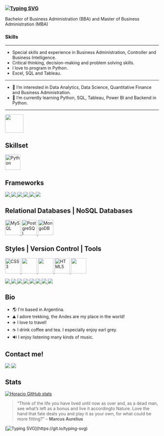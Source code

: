 ### [![Typing SVG](https://readme-typing-svg.herokuapp.com?lines=Hi+There!+I'm+Horacio+👋)](https://git.io/typing-svg)
Bachelor of Business Administration (BBA) and Master of Business Administration (MBA)
### **Skills**
--------------------------------------------------------------------------------------------------------------------------------
- Special skills and experience in Business Administration, Controller and Business Intelligence.
- Critical thinking, decision-making and problem solving skills.
- I love to program in Python.
- Excel, SQL and Tableau.

--------------------------------------------------------------------------------------------------------------------------------
- 👀 I’m interested in Data Analytics, Data Science, Quantitative Finance and Business Administration.
- 🌱 I’m currently learning Python, SQL, Tableau, Power BI and Backend in Python.
--------------------------------------------------------------------------------------------------------------------------------
<img src="https://media.giphy.com/media/WFZvB7VIXBgiz3oDXE/giphy.gif" width="60" />
  
## Skillset
<a href="https://www.python.org/" target="_blank" rel="noreferrer"><img src="https://raw.githubusercontent.com/danielcranney/readme-generator/main/public/icons/skills/python-colored.svg" width="50" height="50" alt="Python" /></a>   


## Frameworks
<a href="https://www.djangoproject.com/" target="_blank" rel="noreferrer"><img src="https://img.shields.io/badge/django-%23092E20.svg?style=for-the-badge&logo=django&logoColor=white"/> </a><a href="https://flask.palletsprojects.com/en/2.2.x/" target="_blank" rel="noreferrer"><img src="https://img.shields.io/badge/flask%20-%4090.svg?&style=for-the-badge&logo=flask&logoColor=white"/> </a><a href="https://numpy.org/" target="_blank" rel="noreferrer"> <img src="https://img.shields.io/badge/Numpy-777BB4?style=for-the-badge&logo=numpy&logoColor=white" /> </a><a href="https://pandas.pydata.org/" target="_blank" rel="noreferrer">  <img src= "https://img.shields.io/badge/Pandas-2C2D72?style=for-the-badge&logo=pandas&logoColor=white" /> </a><a href="https://matplotlib.org/" target="_blank" rel="noreferrer">  <img src= "https://img.shields.io/badge/Matplotlib-4C2D72?style=for-the-badge&logo=Matplotlib&logoColor=white" /> </a><a href="https://seaborn.pydata.org/" target="_blank" rel="noreferrer"><img src="https://img.shields.io/badge/seaborn%20-%13000.svg?&style=for-the-badge&logo=seaborn&logoColor=white"/> </a>



## Relational Databases    |   NoSQL Databases
  <a href="https://www.mysql.com/" target="_blank" rel="noreferrer"><img src="https://raw.githubusercontent.com/danielcranney/readme-generator/main/public/icons/skills/mysql-colored.svg" width="50" height="50" alt="MySQL" /> </a> <a href="https://www.postgresql.org/" target="_blank" rel="noreferrer"><img src="https://raw.githubusercontent.com/danielcranney/readme-generator/main/public/icons/skills/postgresql-colored.svg" width="50" height="50" alt="PostgreSQL" /> </a>    <a href="https://www.mongodb.com/" target="_blank" rel="noreferrer"> <img src="https://raw.githubusercontent.com/danielcranney/readme-generator/main/public/icons/skills/mongodb-colored.svg" width="50" height="50" alt="MongoDB" /> </a>

## Styles   |    Version Control   |  Tools
<a href="https://www.w3.org/TR/CSS/#css" target="_blank" rel="noreferrer"><img src="https://raw.githubusercontent.com/danielcranney/readme-generator/main/public/icons/skills/css3-colored.svg" width="50" height="50" alt="CSS3" /> </a> <a href="https://git-scm.com/" target="_blank" rel="noreferrer"> <img loading="lazy" src="https://miro.medium.com/max/650/1*zzvdRmHGGXONZpuQ2FeqsQ.png" height="50">  </a> <a href="https://github.com/" target="_blank" rel="noreferrer"> <img loading="lazy" src="https://distreau.com/github.svg" height="50"> </a> <a href="https://dev.w3.org/html5/spec-LC/" target="_blank" rel="noreferrer"> <img src="https://raw.githubusercontent.com/danielcranney/readme-generator/main/public/icons/skills/html5-colored.svg" width="50" height="50" alt="HTML5" /> </a>  <a href="https://code.visualstudio.com/" target="_blank" rel="noreferrer"> <img loading="lazy" src="https://user-images.githubusercontent.com/674621/71187801-14e60a80-2280-11ea-94c9-e56576f76baf.png" height="50"></a>

<a href="https://www.notion.so/product?utm_source=google&utm_campaign=2075789713&utm_medium=80211061801&utm_content=453572180157&utm_term=notion&targetid=aud-1223925334303:kwd-312974742&gclid=CjwKCAjw4c-ZBhAEEiwAZ105Rbt8Uwbk-82wbCq7dzaL_-LGSRDThu2eAsCADLeDMn0eHWLI8-H4TxoCX7wQAvD_BwE" target="_blank" rel="noreferrer"> <img src= "https://img.shields.io/badge/Notion-000000?style=for-the-badge&logo=notion&logoColor=white" /> </a><a href="https://docs.google.com/spreadsheets/" target="_blank" rel="noreferrer"> <img src= "https://img.shields.io/badge/Google%20Sheets-34A853?style=for-the-badge&logo=google-sheets&logoColor=white" /> </a><a href="https://www.anaconda.com/" target="_blank" rel="noreferrer"> <img src= "https://img.shields.io/badge/conda-342B029.svg?&style=for-the-badge&logo=anaconda&logoColor=white" /> </a><a href="https://jupyter.org/" target="_blank" rel="noreferrer"> <img src= "https://img.shields.io/badge/Jupyter-F37626.svg?&style=for-the-badge&logo=Jupyter&logoColor=white" /> </a>
<a href="https://deepnote.com/" target="_blank" rel="noreferrer"> <img src= "https://img.shields.io/badge/Deepnote-F67726.svg?&style=for-the-badge&logo=Deepnote&logoColor=white" /> </a><a href="https://deepnote.com/" target="_blank" rel="noreferrer"> <img src= "https://img.shields.io/badge/excel-34A853.svg?&style=for-the-badge&logo=excel&logoColor=white" /> </a><a href="https://www.tableau.com/" target="_blank" rel="noreferrer"> <img src= "https://img.shields.io/badge/Tableau-%34A853.svg?style=for-the-badge&logo=Tableau&logoColor=white" /> </a><a href="https://powerbi.microsoft.com/en-us/" target="_blank" rel="noreferrer"> <img src= "https://img.shields.io/badge/powerbi-%34A853.svg?style=for-the-badge&logo=powerbi&logoColor=white" /> </a>
## Bio
- 🌎 I'm based in Argentina.
- ⛰️ I adore trekking, the Andes are my place in the world!
- ✈️ I love to travel!
- ☕️ I drink coffee and tea. I especially enjoy earl grey.
- 🔊 I enjoy listening many kinds of music.

## Contact me!

[<img src="https://img.shields.io/badge/LinkedIn-0077B5?style=for-the-badge&logo=linkedin&logoColor=white" />](https://www.linkedin.com/in/horacio-gaido)
[<img src= "https://img.shields.io/badge/website-000000?style=for-the-badge&logo=About.me&logoColor=white" />](https://horacio-gaido.github.io/#)

## Stats
[![Horacio GitHub stats](https://github-readme-stats.vercel.app/api?username=horacio-gaido)](https://github.com/horacio-gaido/github-readme-stats)


> “Think of the life you have lived until now as over and, as a dead man, see what’s left as a bonus and live it accordingto Nature. Love the hand that fate deals you and play it as your own, for what could be more fitting?”
– **Marcus Aurelius**

[![Typing SVG](https://readme-typing-svg.demolab.com?font=Fira+Code&pause=1000&color=C81B3D&vCenter=true&width=435&lines=Keep+it+simple!!!)](https://git.io/typing-svg)
